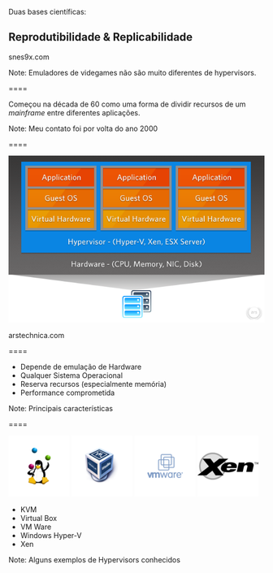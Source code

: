 <!-- .slide: data-background="img/snes9x-mariocart.png" -->

Duas bases científicas:

## Reprodutibilidade & Replicabilidade

snes9x.com <!-- .element: class="credits" -->

Note:
Emuladores de videgames não são muito diferentes de
hypervisors.

====

Começou na década de 60 como uma forma de dividir recursos
de um _mainframe_ entre diferentes aplicações.

Note:
Meu contato foi por volta do ano 2000

====

![virtualization](img/virtualization.png)

arstechnica.com <!-- .element: class="credits" -->

====

- Depende de emulação de Hardware
- Qualquer Sistema Operacional
- Reserva recursos (especialmente memória)
- Performance comprometida

Note:
Principais características

====

![kvm](img/logos/kvm-small.png) <!-- .element: class="no-border no-background" -->
![virtualbox](img/logos/virtualbox-small.png) <!-- .element: class="no-border no-background" -->
![vmware](img/logos/vmware-small.png) <!-- .element: class="no-border no-background" -->
![xen](img/logos/xen-small.png) <!-- .element: class="no-border no-background" -->

- KVM
- Virtual Box
- VM Ware
- Windows Hyper-V
- Xen

Note:
Alguns exemplos de Hypervisors conhecidos
